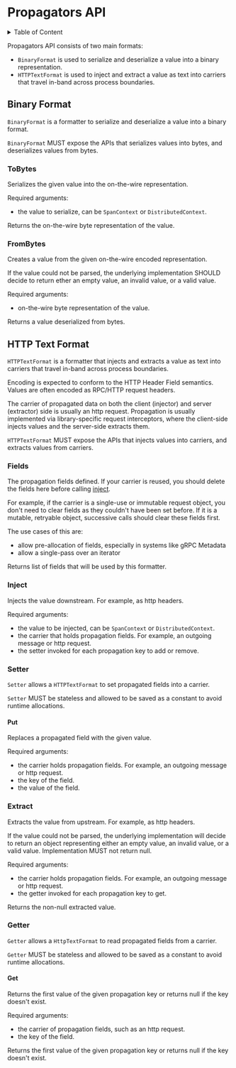 # Propagators API

<details>
<summary>
Table of Content
</summary>

- [Binary Format](#binary-format)
  - [ToBytes](#tobytes)
  - [FromBytes](#frombytes)
- [HTTP Text Format](#http-text-format)
  - [Fields](#fields)
  - [Inject](#inject)
  - [Setter](#setter)
    - [Put](#put)
  - [Extract](#extract)
  - [Getter](#getter)
    - [Get](#get)

</details>

Propagators API consists of two main formats:
- `BinaryFormat` is used to serialize and deserialize a value into a binary representation.
- `HTTPTextFormat` is used to inject and extract a value as text into carriers that travel
in-band across process boundaries.

## Binary Format

`BinaryFormat` is a formatter to serialize and deserialize a value into a binary format.

`BinaryFormat` MUST expose the APIs that serializes values into bytes,
and deserializes values from bytes.

### ToBytes

Serializes the given value into the on-the-wire representation.

Required arguments:
- the value to serialize, can be `SpanContext` or `DistributedContext`.

Returns the on-the-wire byte representation of the value.

### FromBytes

Creates a value from the given on-the-wire encoded representation.

If the value could not be parsed, the underlying implementation SHOULD decide to return ether
an empty value, an invalid value, or a valid value.

Required arguments:
- on-the-wire byte representation of the value.

Returns a value deserialized from bytes.

## HTTP Text Format

`HTTPTextFormat` is a formatter that injects and extracts a value as text into carriers that 
travel in-band across process boundaries.

Encoding is expected to conform to the HTTP Header Field semantics. Values are often encoded as
RPC/HTTP request headers.

The carrier of propagated data on both the client (injector) and server (extractor) side is
usually an http request. Propagation is usually implemented via library-specific request
interceptors, where the client-side injects values and the server-side extracts them.

`HTTPTextFormat` MUST expose the APIs that injects values into carriers,
and extracts values from carriers.

### Fields

The propagation fields defined. If your carrier is reused, you should delete the fields here
before calling [inject](#inject).

For example, if the carrier is a single-use or immutable request object, you don't need to
clear fields as they couldn't have been set before. If it is a mutable, retryable object,
successive calls should clear these fields first.

The use cases of this are:
- allow pre-allocation of fields, especially in systems like gRPC Metadata
- allow a single-pass over an iterator

Returns list of fields that will be used by this formatter.

### Inject

Injects the value downstream. For example, as http headers.

Required arguments:
- the value to be injected, can be `SpanContext` or `DistributedContext`.
- the carrier that holds propagation fields. For example, an outgoing message or http request.
- the setter invoked for each propagation key to add or remove.

### Setter

`Setter` allows a `HTTPTextFormat` to set propagated fields into a carrier.

`Setter` MUST be stateless and allowed to be saved as a constant to avoid runtime allocations.

#### Put

Replaces a propagated field with the given value.

Required arguments:
- the carrier holds propagation fields. For example, an outgoing message or http request.
- the key of the field.
- the value of the field.

### Extract

Extracts the value from upstream. For example, as http headers.

If the value could not be parsed, the underlying implementation will decide to return an
object representing either an empty value, an invalid value, or a valid value. Implementation
MUST not return null.

Required arguments:
- the carrier holds propagation fields. For example, an outgoing message or http request.
- the getter invoked for each propagation key to get.

Returns the non-null extracted value.

### Getter

`Getter` allows a `HttpTextFormat` to read propagated fields from a carrier.

`Getter` MUST be stateless and allowed to be saved as a constant to avoid runtime allocations.

#### Get

Returns the first value of the given propagation key or returns null if the key doesn't exist.

Required arguments:
- the carrier of propagation fields, such as an http request.
- the key of the field.

Returns the first value of the given propagation key or returns null if the key doesn't exist.
